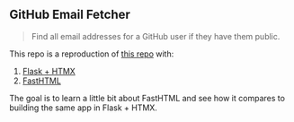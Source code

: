 ## GitHub Email Fetcher

> Find all email addresses for a GitHub user if they have them public.


This repo is a reproduction of [this repo](https://github.com/hamelsmu/pyscript-getemail) with:

1. [Flask + HTMX](./flask/)
2. [FastHTML](./fasthtml/)

The goal is to learn a little bit about FastHTML and see how it compares to building the same app in Flask + HTMX.



